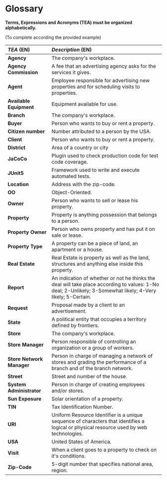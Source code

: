 # Glossary

**Terms, Expressions and Acronyms (TEA) must be organized alphabetically.**

(To complete according the provided example)

| **_TEA_** (EN)            | **_Description_** (EN)                                                                                                                                      |                                       
|:--------------------------|:------------------------------------------------------------------------------------------------------------------------------------------------------------|
| **Agency**                | The company's workplace.                                                                                                                                    |
| **Agency Commission**     | A fee that an advertising agency asks for the services it gives.                                                                                            |
| **Agent**                 | Employee responsible for advertising new properties and for scheduling visits to properties.                                                                |
| **Available Equipment**   | Equipment available for use.                                                                                                                                |
| **Branch**                | The company's workplace.                                                                                                                                    |
| **Buyer**                 | Person who wants to buy or rent a property.                                                                                                                 |
| **Citizen number**        | Number attributed to a person by the USA.                                                                                                                   |
| **Client**                | Person who wants to buy or rent a property.                                                                                                                 |
| **District**              | Area of a country or city                                                                                                                                   |
| **JaCoCo**                | Plugin used to check production code for test code coverage.                                                                                                |
| **JUnit5**                | Framework used to write and execute automated tests.                                                                                                        |
| **Location**              | Address with the zip-code.                                                                                                                                  |
| **OO**                    | Object-Oriented.                                                                                                                                            |
| **Owner**                 | Person who wants to sell or lease his property.                                                                                                             |
| **Property**              | Property is anything possession that belongs to a person.                                                                                                   |
| **Property Owner**        | Person who owns property and has put it on sale or lease.                                                                                                   |
| **Property Type**         | A property can be a piece of land, an apartment or a house.                                                                                                 |
| **Real Estate**           | Real Estate is property as well as the land, structures and anything else inside this property.                                                             |
| **Report**                | An indication of whether or not he thinks the deal will take place according to values: 1-No deal; 2-Unlikely; 3-Somewhat likely; 4-Very likely; 5-Certain. |
| **Request**               | Proposal made by a client to an advertisement.                                                                                                              |
| **State**                 | A political entity that occupies a territory defined by frontiers.                                                                                          |
| **Store**                 | The company's workplace.                                                                                                                                    |
| **Store Manager**         | Person responsible of controlling an organization or a group of workers.                                                                                    |
| **Store Network Manager** | Person in charge of managing a network of stores and grading the performance of a branch and of the branch network.                                         |
| **Street**                | Street and number of the house.                                                                                                                             |
| **System Administrator**  | Person in charge of creating employees and/or stores.                                                                                                       |
| **Sun Exposure**          | Solar orientation of a property.                                                                                                                            |
| **TIN**                   | Tax Identification Number.                                                                                                                                  |
| **URI**                   | Uniform Resource Identifier is a unique sequence of characters that identifies a logical or physical resource used by web technologies.                     |
| **USA**                   | United States of America.                                                                                                                                   |
| **Visit**                 | When a client goes to a property to check on it's conditions.                                                                                               |
| **Zip-Code**              | 5-digit number that specifies national area, region.                                                                                                        |
